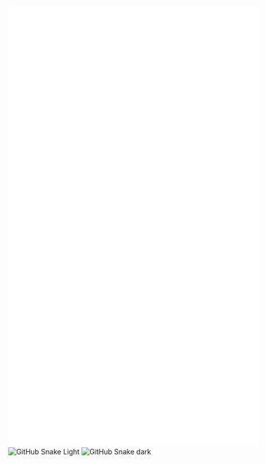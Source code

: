 ![Metrics](/metrics.svg)
![GitHub Snake Light](github-snake.svg#gh-light-mode-only)
![GitHub Snake dark](github-snake-dark.svg#gh-dark-mode-only)
